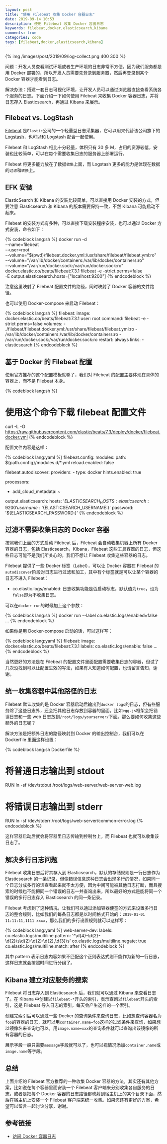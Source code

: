 ```yaml
---
layout: post
title: "使用 Filebeat 收集 Docker 容器日志"
date: 2019-09-14 10:53
description: 使用 Filebeat 收集 Docker 容器日志
keywords: filebeat,docker,elasticsearch,kibana
comments: true
categories: code
tags: [filebeat,docker,elasticsearch,kibana]
---
```


{% img /images/post/2019/09/log-collect.png 400 300 %}

问题：开发人员查看测试环境或者生产环境的日志非常不方便，因为我们服务都是用 Docker 部署的，所以开发人员需要先登录到服务器，然后再登录到某个 Docker 容器才能看到日志。

解决办法：搭建一套日志可视化环境，让开发人员可以通过浏览器直接查看系统各个服务的日志。下面介绍一下如何使用 Filebeat 来收集 Docker 容器日志，并将日志存入 Elasticsearch，再通过 Kibana 来展示。

<!--more-->

## Filebeat vs. LogStash

[Filebeat](https://www.elastic.co/cn/products/beats/filebeat) 是`Elastic`公司的一个轻量型日志采集器，它可以用来代替该公司旗下的 [Logstash](https://www.elastic.co/cn/products/logstash)，也可以和 Logstash 配合一起使用。

Filebeat 和 LogStash 相比十分轻量，体积只有 30 多 M，占用的资源较低，安装也比较简单，可以在每个需要收集日志的服务器上部署运行。

Filebeat 将更多能力放在了数据`收集`上面，而 Logstash 更多的能力是体现在数据的`过滤`和`转换`上。

## EFK 安装

ElasticSearch 和 Kibana 的安装比较简单，可以直接用 Docker 安装的方式，但要注意 Elasticsearch 和 Kibana 的版本需要保持一致，不然 Kibana 可能启动不起来。

Filebeat 的安装方式有多种，可以直接下载安装程序安装，也可以通过 Docker 方式安装，命令如下：

{% codeblock lang:sh %}
docker run -d \
  --name=filebeat \
  --user=root \
  --volume="$(pwd)/filebeat.docker.yml:/usr/share/filebeat/filebeat.yml:ro" \
  --volume="/var/lib/docker/containers:/var/lib/docker/containers:ro" \
  --volume="/var/run/docker.sock:/var/run/docker.sock:ro" \
  docker.elastic.co/beats/filebeat:7.3.1 filebeat -e -strict.perms=false \
  -E output.elasticsearch.hosts=["localhost:9200"]
{% endcodeblock %}

注意这里映射了 Filebeat 配置文件的路径，同时映射了 Docker 容器的文件路径。

也可以使用 Docker-compose 来启动 Filebeat：

{% codeblock lang:sh %}
filebeat:
    image: docker.elastic.co/beats/filebeat:7.3.1
    user: root
    command: filebeat -e -strict.perms=false
    volumes:
      - ./filebeat/filebeat.docker.yml:/usr/share/filebeat/filebeat.yml:ro
      - /var/lib/docker/containers:/var/lib/docker/containers:ro
      - /var/run/docker.sock:/var/run/docker.sock:ro
    restart: always
    links:
      - elasticsearch
{% endcodeblock %}

## 基于 Docker 的 Filebeat 配置

使用官方推荐的这个配置模板就够了，我们对 Filebeat 的配置主要体现在具体的容器上，而不是 Filebeat 本身。

{% codeblock lang:sh %}
# 使用这个命令下载 filebeat 配置文件
curl -L -O https://raw.githubusercontent.com/elastic/beats/7.3/deploy/docker/filebeat.docker.yml
{% endcodeblock %}

配置文件内容是这样：

{% codeblock lang:yaml %}
filebeat.config:
  modules:
    path: ${path.config}/modules.d/*.yml
    reload.enabled: false

filebeat.autodiscover:
  providers:
    - type: docker
      hints.enabled: true

processors:
- add_cloud_metadata: ~

output.elasticsearch:
  hosts: '${ELASTICSEARCH_HOSTS:elasticsearch:9200}'
  username: '${ELASTICSEARCH_USERNAME:}'
  password: '${ELASTICSEARCH_PASSWORD:}'
{% endcodeblock %}

## 过滤不需要收集日志的 Docker 容器

按照我们上面的方式启动 Filebeat 后，Filebeat 会自动收集机器上所有 Docker 容器的日志，包括 Elasticsearch，Kibana，Filebeat 这些工具容器的日志，但这些日志可能不是我们所关心的，我们不想让 Filebeat 收集这些容器的日志。

Filebeat 提供了一些 Docker 标签（Label），可以让 Docker 容器在 Filebeat 的`autodiscover`阶段对日志进行过滤和加工，其中有个标签就是可以让某个容器的日志不进入 Filebeat：

* co.elastic.logs/enabled: 日志收集功能是否启动标志，默认值为`true`，设为`false`即为不收集日志。

可以在`docker run`的时候加上这个参数：

{% codeblock lang:sh %}
docker run --label co.elastic.logs/enabled=false ...
{% endcodeblock %}

如果你是用 Docker-compose 启动的话，可以这样写：

{% codeblock lang:yaml %}
filebeat:
    image: docker.elastic.co/beats/filebeat:7.3.1
    labels:
      co.elastic.logs/enable: false
    ...
{% endcodeblock %}

当然更好的方法是在 Filebeat 的配置文件里面配置需要收集日志的容器，但试了几次没找到可以让配置生效的写法，如果有人知道如何配置，也请留言告知，谢谢。

## 统一收集容器中其他路径的日志

Filebeat 默认收集的是 Docker 容器启动后输出到`docker logs`的日志，但有些服务除了这些日志外，还会把其他日志存放到容器的里面。比如`egg.js`框架会把错误日志和一些 web 日志放到`/root/logs/yourserver/`下面。那么要如何收集这些额外的日志呢？

解决方法是把额外日志的路径映射到 Docker 的输出控制台，我们可以在 Dockerfile 里面这样设置：

{% codeblock lang:sh Dockerfile %}
# 将普通日志输出到 stdout
RUN ln -sf /dev/stdout /root/logs/web-server/web-server-web.log
# 将错误日志输出到 stderr
RUN ln -sf /dev/stderr /root/logs/web-server/common-error.log
{% endcodeblock %}

这样容器启动后就会将容器里日志传输到控制台上，而 Filebeat 也就可以收集该日志了。

## 解决多行日志问题

Filebeat 收集日志后将其存入到 Elasticsearch，默认的存储规则是一行日志作为 Elasticsearch 的一条记录，但像错误信息这种日志会出现多行的情况，如果同一个日志分成多行的话查看起来就不太方便，因为中间可能被其他日志打断，而且搜索的时候也不能把同一个错误的日志一并查询出来，所以最好的方式是能将同一个错误的多行日志存入 Elasticsearch 的同一条记录。

Filebeat 考虑到了这种情况，让我们可以通过添加容器便签的方式来设置多行日志的整合规则，比如我们的每条日志都是以时间格式开始的：`2019-01-01 11:11:11,1111 xxxx`，那么我们的多行设置规则就可以这样写：

{% codeblock lang:yaml %}
web-server-dev:
    labels:
      co.elastic.logs/multiline.pattern: '^\d{4}-\d{2}-\d{2}\s\d{2}:\d{2}:\d{2},\d{3}\s'
      co.elastic.logs/multiline.negate: true
      co.elastic.logs/multiline.match: after
{% endcodeblock %}

其中 pattern 表示日志内容如果不匹配这个正则表达式则不能作为新的一行日志，这样日志就会按照时间进行分组了。

## Kibana 建立对应服务的搜索

Filebeat 将日志存入到 Elasticsearch 后，我们就可以通过 Kibana 来查看日志了。在 Kibana 中创建以`filebeat-*`开头的索引，表示查询以`filebeat`开头的索引，这是 Filebeat 导入日志的索引，每天会产生这样的一个索引。

创建完索引后可以通过一些 Docker 的查询条件来查询日志，比如想查询容器名为`foo`的容器的日志，就可以用`container.name=foo`这样的过滤条件来查询，如果想以镜像名来查询也可以，用`image.name=xxx`的查询条件就可以查询出该镜像的所有容器的日志。

展示字段一般只需要`message`字段就可以了，也可以视情况添加`container.name`或`image.name`等字段。

## 总结

上面介绍的 Filebeat 官方推荐的一种收集 Docker 容器的方法，其实还有其他方案，比如说在每个容器里面安装一个 Filebeat 客户端来分别收集各自服务的日志，或者是把每个 Docker 容器的日志路径都映射到宿主机上的某个目录下面，然后在宿主机上安装一个 Filebeat 客户端来统一收集。如果您还有更好的方案，希望可以留言一起讨论分享，谢谢。

## 参考链接

* [访问 Docker 容器日志](https://docs.docker.com/config/containers/logging/)

